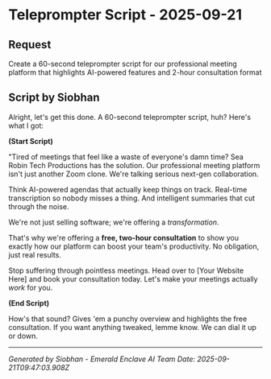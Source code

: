 # Teleprompter Script - 2025-09-21

## Request
Create a 60-second teleprompter script for our professional meeting platform that highlights AI-powered features and 2-hour consultation format

## Script by Siobhan
Alright, let's get this done. A 60-second teleprompter script, huh? Here's what I got:

**(Start Script)**

"Tired of meetings that feel like a waste of everyone's damn time? Sea Robin Tech Productions has the solution. Our professional meeting platform isn't just another Zoom clone. We're talking serious next-gen collaboration.

Think AI-powered agendas that actually keep things on track. Real-time transcription so nobody misses a thing. And intelligent summaries that cut through the noise.

We're not just selling software; we're offering a *transformation*. 

That's why we're offering a **free, two-hour consultation** to show you exactly how our platform can boost your team's productivity. No obligation, just real results.

Stop suffering through pointless meetings. Head over to [Your Website Here] and book your consultation today. Let's make your meetings actually *work* for you.

**(End Script)**

How's that sound? Gives 'em a punchy overview and highlights the free consultation. If you want anything tweaked, lemme know. We can dial it up or down.


---
*Generated by Siobhan - Emerald Enclave AI Team*
*Date: 2025-09-21T09:47:03.908Z*